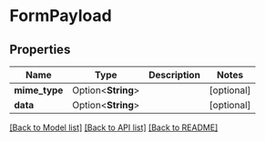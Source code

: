 # FormPayload

## Properties

Name | Type | Description | Notes
------------ | ------------- | ------------- | -------------
**mime_type** | Option<**String**> |  | [optional]
**data** | Option<**String**> |  | [optional]

[[Back to Model list]](../README.md#documentation-for-models) [[Back to API list]](../README.md#documentation-for-api-endpoints) [[Back to README]](../README.md)
